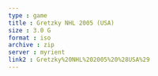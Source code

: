 ```yaml
---
type : game
title : Gretzky NHL 2005 (USA)
size : 3.0 G
format : iso
archive : zip
server : myrient
link2 : Gretzky%20NHL%202005%20%28USA%29
---
```

